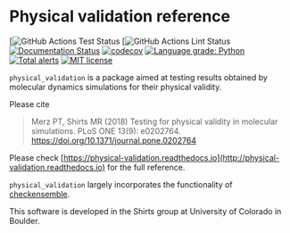 Physical validation reference
=============================

[![GitHub Actions Test Status](https://github.com/shirtsgroup/physical_validation/actions/workflows/continous_integration.yaml/badge.svg)
[![GitHub Actions Lint Status](https://github.com/shirtsgroup/physical_validation/actions/workflows/lint.yaml/badge.svg)
[![Documentation Status](https://readthedocs.org/projects/physical-validation/badge/?version=latest)](https://physical-validation.readthedocs.io/en/latest/?badge=latest)
[![codecov](https://codecov.io/gh/shirtsgroup/physical_validation/branch/master/graph/badge.svg)](https://codecov.io/gh/shirtsgroup/physical_validation)
[![Language grade: Python](https://img.shields.io/lgtm/grade/python/g/shirtsgroup/physical_validation.svg?logo=lgtm&logoWidth=18)](https://lgtm.com/projects/g/shirtsgroup/physical_validation/context:python)
[![Total alerts](https://img.shields.io/lgtm/alerts/g/shirtsgroup/physical_validation.svg?logo=lgtm&logoWidth=18)](https://lgtm.com/projects/g/shirtsgroup/physical_validation/alerts/)
[![MIT license](https://img.shields.io/badge/License-MIT-blue.svg)](https://lbesson.mit-license.org/)



`physical_validation` is a package aimed at testing results obtained
by molecular dynamics simulations for their physical validity.

Please cite 
> Merz PT, Shirts MR (2018) Testing for physical validity in molecular simulations. PLoS ONE 13(9): e0202764. https://doi.org/10.1371/journal.pone.0202764

Please check
[https://physical-validation.readthedocs.io](http://physical-validation.readthedocs.io)
for the full reference.

`physical_validation` largely incorporates the functionality of
[checkensemble](https://github.com/shirtsgroup/checkensemble).

This software is developed in the Shirts group at University of 
Colorado in Boulder.

